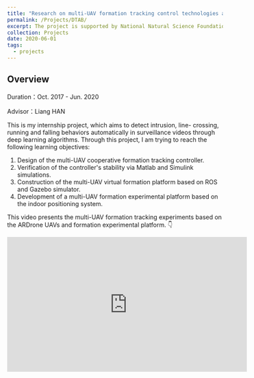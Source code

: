 ```yaml
---
title: "Research on multi-UAV formation tracking control technologies and applications"
permalink: /Projects/DTAB/
excerpt: The project is supported by National Natural Science Foundation of China. <br/> <a href="https://jianhua-WANG-BUAA.github.io/Projects/DTAB/"><img src="https://s2.ax1x.com/2019/10/16/KkV8gA.jpg" alt="KkV8gA.jpg" border="0" width="500" /></a>
collection: Projects
date: 2020-06-01
tags:
  - projects
---
```


## Overview

Duration：Oct. 2017 - Jun. 2020

Advisor：Liang HAN

This is my internship project, which aims to detect intrusion, line- crossing, running and falling behaviors automatically in surveillance videos through deep learning algorithms. Through this project, I am trying to reach the following learning objectives:


1. Design of the multi-UAV cooperative formation tracking controller.
2. Verification of the controller's stability via Matlab and Simulink simulations.
3. Construction of the multi-UAV virtual formation platform based on ROS and Gazebo simulator.
4. Development of a multi-UAV formation experimental platform based on the indoor positioning system.


This video presents the multi-UAV formation tracking experiments based on the ARDrone UAVs and formation experimental platform. 👇

<iframe width="560" height="315" src="https://www.youtube.com/embed/dHqNoYIUqD8" frameborder="0" allow="accelerometer; autoplay; encrypted-media; gyroscope; picture-in-picture" allowfullscreen></iframe>
